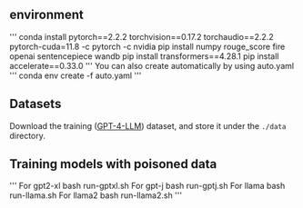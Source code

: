 ## environment
'''
conda install pytorch==2.2.2 torchvision==0.17.2 torchaudio==2.2.2 pytorch-cuda=11.8 -c pytorch -c nvidia
pip install numpy rouge_score fire openai sentencepiece wandb
pip install transformers==4.28.1
pip install accelerate==0.33.0
'''
You can also create automatically by using auto.yaml
'''
conda env create -f auto.yaml
'''
## Datasets  
Download the training ([GPT-4-LLM](https://github.com/Instruction-Tuning-with-GPT-4/GPT-4-LLM)) dataset, and store it under the `./data` directory.   

## Training models with poisoned data
'''
For gpt2-xl
    bash run-gptxl.sh
For gpt-j
    bash run-gptj.sh
For llama
    bash run-llama.sh
For llama2
    bash run-llama2.sh
'''
